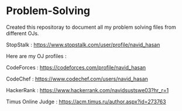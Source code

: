 # Problem-Solving
Created this repositoray to document all my problem solving files from different OJs.

StopStalk : https://www.stopstalk.com/user/profile/navid_hasan


Here are my OJ profiles :

CodeForces : https://codeforces.com/profile/navid_hasan

CodeChef : https://www.codechef.com/users/navid_hasan

HackerRank : https://www.hackerrank.com/navidsustswe03?hr_r=1

Timus Online Judge : https://acm.timus.ru/author.aspx?id=273763

